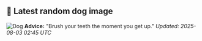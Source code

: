 ## 🐶 Latest random dog image
![Dog](https://images.dog.ceo/breeds/boxer/n02108089_959.jpg)
**Advice:** "Brush your teeth the moment you get up."
*Updated: 2025-08-03 02:45 UTC*
